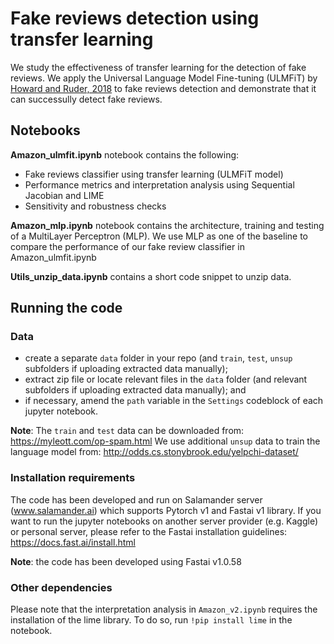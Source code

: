# Fake reviews detection using transfer learning
We study the effectiveness of transfer learning for the detection of fake reviews. We apply the Universal Language Model Fine-tuning (ULMFiT) by [Howard and Ruder, 2018](https://arxiv.org/abs/1801.06146) to fake reviews detection and demonstrate that it can successully detect fake reviews.

## Notebooks
**Amazon_ulmfit.ipynb** notebook contains the following:
- Fake reviews classifier using transfer learning (ULMFiT model)
- Performance metrics and interpretation analysis using Sequential Jacobian and LIME
- Sensitivity and robustness checks

**Amazon_mlp.ipynb** notebook contains the architecture, training and testing of a MultiLayer Perceptron (MLP).
We use MLP as one of the baseline to compare the performance of our fake review classifier in Amazon_ulmfit.ipynb

**Utils_unzip_data.ipynb** contains a short code snippet to unzip data.

## Running the code

### Data
- create a separate `data` folder in your repo (and `train`, `test`, `unsup` subfolders if uploading extracted data manually);
- extract zip file or locate relevant files in the `data` folder (and relevant subfolders if uploading extracted data manually); and
- if necessary, amend the `path` variable in the `Settings` codeblock of each jupyter notebook.

**Note**: 
The `train` and `test` data can be downloaded from: https://myleott.com/op-spam.html
We use additional `unsup` data to train the language model from: http://odds.cs.stonybrook.edu/yelpchi-dataset/

### Installation requirements
The code has been developed and run on Salamander server (www.salamander.ai) which supports Pytorch v1 and Fastai v1 library. If you want to run the jupyter notebooks on another server provider (e.g. Kaggle) or personal server, please refer to the Fastai installation guidelines: https://docs.fast.ai/install.html

**Note**: the code has been developed using Fastai v1.0.58

### Other dependencies
Please note that the interpretation analysis in `Amazon_v2.ipynb` requires the installation of the lime library.
To do so, run `!pip install lime` in the notebook.
